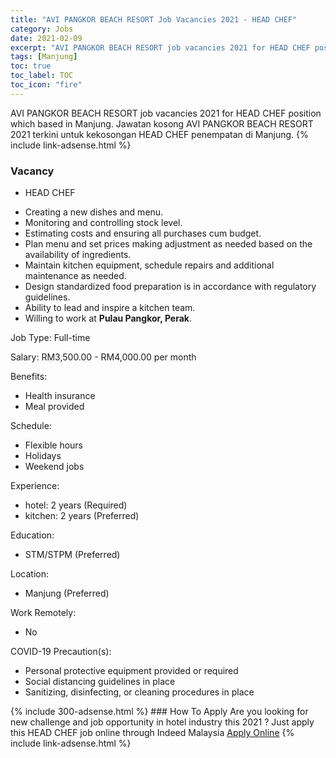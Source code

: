 ```yaml
---
title: "AVI PANGKOR BEACH RESORT Job Vacancies 2021 - HEAD CHEF" 
category: Jobs 
date: 2021-02-09 
excerpt: "AVI PANGKOR BEACH RESORT job vacancies 2021 for HEAD CHEF position which based in Manjung. Jawatan kosong AVI PANGKOR BEACH RESORT 2021 terkini untuk kekosongan HEAD CHEF penempatan di Manjung" 
tags: [Manjung] 
toc: true 
toc_label: TOC 
toc_icon: "fire" 
--- 
```


AVI PANGKOR BEACH RESORT job vacancies 2021 for HEAD CHEF position which based in Manjung. Jawatan kosong AVI PANGKOR BEACH RESORT 2021 terkini untuk kekosongan HEAD CHEF penempatan di Manjung. 
{% include link-adsense.html %} 
### Vacancy 
- HEAD CHEF 
<div><ul><li>Creating a new dishes and menu.</li><li>Monitoring and controlling stock level.</li><li>Estimating costs and ensuring all purchases cum budget.</li><li>Plan menu and set prices making adjustment as needed based on the availability of ingredients.</li><li>Maintain kitchen equipment, schedule repairs and additional maintenance as needed.</li><li>Design standardized food preparation is in accordance with regulatory guidelines.</li><li>Ability to lead and inspire a kitchen team.</li><li>Willing to work at <b>Pulau Pangkor, Perak</b>.</li></ul><p>Job Type: Full-time</p><p>Salary: RM3,500.00 - RM4,000.00 per month</p><p>Benefits:</p><ul><li>Health insurance</li><li>Meal provided</li></ul><p>Schedule:</p><ul><li>Flexible hours</li><li>Holidays</li><li>Weekend jobs</li></ul><p>Experience:</p><ul><li>hotel: 2 years (Required)</li><li>kitchen: 2 years (Preferred)</li></ul><p>Education:</p><ul><li>STM/STPM (Preferred)</li></ul><p>Location:</p><ul><li>Manjung (Preferred)</li></ul><p>Work Remotely:</p><ul><li>No</li></ul><p>COVID-19 Precaution(s):</p><ul><li>Personal protective equipment provided or required</li><li>Social distancing guidelines in place</li><li>Sanitizing, disinfecting, or cleaning procedures in place</li></ul></div> 
{% include 300-adsense.html %} 
### How To Apply 
Are you looking for new challenge and job opportunity in hotel industry this 2021 ?
Just apply this HEAD CHEF job online through Indeed Malaysia 
<a href="https://malaysia.indeed.com/viewjob?jk=f8cfe8637bda78dc" class="btn btn--info" target="_blank" rel="nofollow noopenner">Apply Online</a> 
{% include link-adsense.html %} 